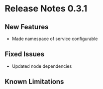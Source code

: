 # Release Notes 0.3.1

## New Features
- Made namespace of service configurable

## Fixed Issues
- Updated node dependencies

## Known Limitations

